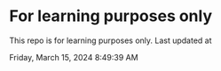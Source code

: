 # For learning purposes only
This repo is for learning purposes only.
Last updated at

Friday, March 15, 2024 8:49:39 AM

